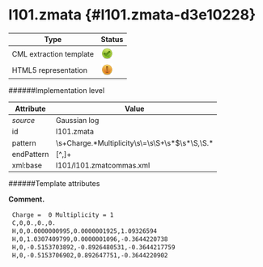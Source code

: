 # l101.zmata {#l101.zmata-d3e10228}


| Type                                                                                                                                                | Status                                                                                                                                              |
|----|----|
| CML extraction template                                                                                                                             | ![](/imgs/Total.png)                                                                                                                                |
| HTML5 representation                                                                                                                                | ![](/imgs/Partial.png)                                                                                                                              |

######Implementation level

| Attribute                                                                                                                                           | Value                                                                                                                                               |
|----|----|
| *source*                                                                                                                                            | Gaussian log                                                                                                                                        |
| id                                                                                                                                                  | l101.zmata                                                                                                                                          |
| pattern                                                                                                                                             | \\s+Charge.\*Multiplicity\\s\\=\\s\\S+\\s\*\$\\s\*\\S,\\S.\*                                                                                        |
| endPattern                                                                                                                                          | \[\^,\]+                                                                                                                                            |
| xml:base                                                                                                                                            | l101/l101.zmatcommas.xml                                                                                                                            |

######Template attributes

**Comment.**

     Charge =  0 Multiplicity = 1
     C,0,0.,0.,0.
     H,0,0.0000000995,0.0000001925,1.09326594
     H,0,1.0307409799,0.0000001096,-0.3644220738
     H,0,-0.5153703892,-0.8926480531,-0.3644217759
     H,0,-0.5153706902,0.892647751,-0.3644220902
      
